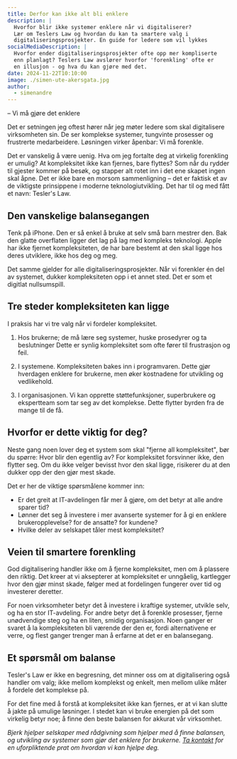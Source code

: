```yaml
---
title: Derfor kan ikke alt bli enklere
description: |
  Hvorfor blir ikke systemer enklere når vi digitaliserer?
  Lær om Teslers Law og hvordan du kan ta smartere valg i
  digitaliseringsprosjekter. En guide for ledere som vil lykkes
socialMediaDescription: |
  Hvorfor ender digitaliseringsprosjekter ofte opp mer kompliserte
  enn planlagt? Teslers Law avslører hvorfor 'forenkling' ofte er
  en illusjon - og hva du kan gjøre med det.
date: 2024-11-22T10:10:00
image: ./simen-ute-akersgata.jpg
author:
  - simenandre
---
```

– Vi må gjøre det enklere

Det er setningen jeg oftest hører når jeg møter ledere som skal digitalisere
virksomheten sin. De ser komplekse systemer, tungvinte prosesser og frustrerte
medarbeidere. Løsningen virker åpenbar: Vi må forenkle.

Det er vanskelig å være uenig. Hva om jeg fortalte deg at virkelig forenkling er
umulig? At kompleksitet ikke kan fjernes, bare flyttes? Som når du rydder til
gjester kommer på besøk, og stapper alt rotet inn i det ene skapet ingen skal
åpne. Det er ikke bare en morsom sammenligning – det er faktisk et av de
viktigste prinsippene i moderne teknologiutvikling. Det har til og med fått et
navn: Tesler's Law.

## Den vanskelige balansegangen

Tenk på iPhone. Den er så enkel å bruke at selv små barn mestrer den. Bak den
glatte overflaten ligger det lag på lag med kompleks teknologi. Apple har ikke
fjernet kompleksiteten, de har bare bestemt at den skal ligge hos deres
utviklere, ikke hos deg og meg.

Det samme gjelder for alle digitaliseringsprosjekter. Når vi forenkler én del av
systemet, dukker kompleksiteten opp i et annet sted. Det er som et digitlat
nullsumspill.

## Tre steder kompleksiteten kan ligge

I praksis har vi tre valg når vi fordeler kompleksitet.

1. Hos brukerne; de må lære seg systemer, huske prosedyrer og ta beslutninger
   Dette er synlig kompleksitet som ofte fører til frustrasjon og feil.

2. I systemene. Kompleksiteten bakes inn i programvaren. Dette gjør hverdagen
   enklere for brukerne, men øker kostnadene for utvikling og vedlikehold.

3. I organisasjonen. Vi kan opprette støttefunksjoner, superbrukere og
   ekspertteam som tar seg av det komplekse. Dette flytter byrden fra de mange
   til de få.

## Hvorfor er dette viktig for deg?

Neste gang noen lover deg et system som skal "fjerne all kompleksitet", bør
du spørre: Hvor blir den egentlig av? For kompleksitet forsvinner ikke,
den flytter seg. Om du ikke velger bevisst hvor den skal ligge, risikerer
du at den dukker opp der den gjør mest skade.

Det er her de viktige spørsmålene kommer inn:

- Er det greit at IT-avdelingen får mer å gjøre, om det betyr at alle
andre sparer tid?
- Lønner det seg å investere i mer avanserte systemer for å gi en
enklere brukeropplevelse? for de ansatte? for kundene?
- Hvilke deler av selskapet tåler mest kompleksitet?

## Veien til smartere forenkling

God digitalisering handler ikke om å fjerne kompleksitet, men om å 
plassere den riktig. Det kreer at vi aksepterer at kompleksitet er unngåelig,
kartlegger hvor den gjør minst skade, følger med at fordelingen
fungerer over tid og investerer deretter.

For noen virksomheter betyr det å investere i kraftige systemer, utvikle
selv, og ha en stor IT-avdeling. For andre betyr det å forenkle prosesser,
fjerne unødvendige steg og ha en liten, smidig organisasjon. Noen ganger
er svaret å la kompleksiteten bli værende der den er, fordi alternativene
er verre, og flest ganger trenger man å erfarne at det er en balansegang.

## Et spørsmål om balanse

Tesler's Law er ikke en begresning, det minner oss om at digitalisering
også handler om valg; ikke mellom komplekst og enkelt, men mellom ulike
måter å fordele det komplekse på.

For det fine med å forstå at kompleksitet ikke kan fjernes, er at vi kan
slutte å jakte på umulige løsninger. I stedet kan vi bruke energien på
det som virkelig betyr noe; å finne den beste balansen for akkurat vår
virksomhet.

_Bjerk hjelper selskaper med rådgivning som hjelper med å finne balansen,
og utvikling av systemer som gjør det enklere for brukerne. [Ta kontakt](/kontakt)
for en uforpliktende prat om hvordan vi kan hjelpe deg._